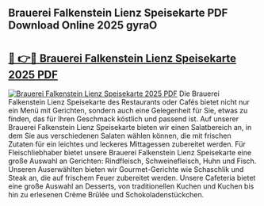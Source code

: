 ## Brauerei Falkenstein Lienz Speisekarte PDF Download Online 2025 gyraO

# <h2><a href="http://gc8zql.nevu.top/?p=Brauerei+Falkenstein+Lienz+Speisekarte">🔗 👉🔴 Brauerei Falkenstein Lienz Speisekarte 2025 PDF</a></h2>

[![Brauerei Falkenstein Lienz Speisekarte 2025 PDF](https://i.imgur.com/dBaPXMq.png)](http://gc8zql.nevu.top/?p=Brauerei+Falkenstein+Lienz+Speisekarte)
Die Brauerei Falkenstein Lienz Speisekarte des Restaurants oder Cafés bietet nicht nur ein Menü mit Gerichten, sondern auch eine Gelegenheit für Sie, etwas zu finden, das für Ihren Geschmack köstlich und passend ist. Auf unserer Brauerei Falkenstein Lienz Speisekarte bieten wir einen Salatbereich an, in dem Sie aus verschiedenen Salaten wählen können, die mit frischen Zutaten für ein leichtes und leckeres Mittagessen zubereitet werden. Für Fleischliebhaber bietet unsere Brauerei Falkenstein Lienz Speisekarte eine große Auswahl an Gerichten: Rindfleisch, Schweinefleisch, Huhn und Fisch. Unseren Auserwählten bieten wir Gourmet-Gerichte wie Schaschlik und Steak an, die auf frischem Feuer zubereitet werden. Unsere Cafeteria bietet eine große Auswahl an Desserts, von traditionellen Kuchen und Kuchen bis hin zu erlesenen Crème Brûlée und Schokoladenstückchen.

